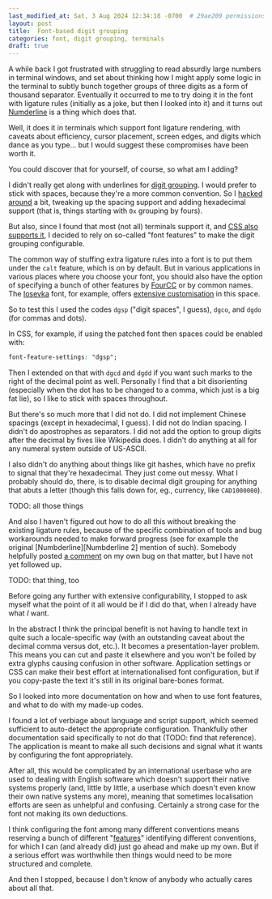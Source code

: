 ```yaml
---
last_modified_at: Sat, 3 Aug 2024 12:34:18 -0700  # 29ae209 permissions-fixes
layout: post
title:  Font-based digit grouping
categories: font, digit grouping, terminals
draft: true
---
```

A while back I got frustrated with struggling to read absurdly large numbers in
terminal windows, and set about thinking how I might apply some logic in the
terminal to subtly bunch together groups of three digits as a form of thousand
separator.  Eventually it occurred to me to try doing it in the font with
ligature rules (initially as a joke, but then I looked into it) and it turns
out [Numderline][] is a thing which does that.

Well, it does it in terminals which support font ligature rendering, with
caveats about efficiency, cursor placement, screen edges, and digits which
dance as you type... but I would suggest these compromises have been worth it.

You could discover that for yourself, of course, so what am I adding?

I didn't really get along with underlines for [digit grouping][].  I would
prefer to stick with spaces, because they're a more common convention.  So I
[hacked around][my version] a bit, tweaking up the spacing support and adding
hexadecimal support (that is, things starting with `0x` grouping by fours).

But also, since I found that most (not all) terminals support it, and [CSS also
supports it][CSS font features], I decided to rely on so-called "font features"
to make the digit grouping configurable.

The common way of stuffing extra ligature rules into a font is to put them
under the `calt` feature, which is on by default.  But in various applications
in various places where you choose your font, you should also have the option
of specifying a bunch of other features by [FourCC][] or by common names.
The [Iosevka][] font, for example, offers [extensive customisation][iosevka-cv]
in this space.

So to test this I used the codes `dgsp` ("digit spaces", I guess), `dgco`,
and `dgdo` (for commas and dots).

In CSS, for example, if using the patched font then spaces could be enabled
with:
```css
font-feature-settings: "dgsp";
```

Then I extended on that with `dgcd` and `dgdd` if you want such marks to the
right of the decimal point as well.  Personally I find that a bit disorienting
(especially when the dot has to be changed to a comma, which just is a big fat
lie), so I like to stick with spaces throughout.

But there's so much more that I did not do.  I did not implement Chinese
spacings (except in hexadecimal, I guess).  I did not do Indian spacing.  I
didn't do apostrophes as separators.  I did not add the option to group digits
after the decimal by fives like Wikipedia does.  I didn't do anything at all
for any numeral system outside of US-ASCII.

I also didn't do anything about things like git hashes, which have no prefix to
signal that they're hexadecimal.  They just come out messy.  What I probably
should do, there, is to disable decimal digit grouping for anything that abuts
a letter (though this falls down for, eg., currency, like `CAD1000000`).

TODO: all those things

And also I haven't figured out how to do all this without breaking the existing
ligature rules, because of the specific combination of tools and bug
workarounds needed to make forward progress (see for example the original
[Numbderline][Numbderline 2] mention of such).  Somebody helpfully posted [a
comment](https://github.com/sh1boot/numderline/issues/2#issuecomment-1781467431)
on my own bug on that matter, but I have not yet followed up.

TODO: that thing, too

Before going any further with extensive configurability, I stopped to ask
myself what the point of it all would be if I did do that, when I already have
what _I_ want.

In the abstract I think the principal benefit is not having to handle text in
quite such a locale-specific way (with an outstanding caveat about the decimal
comma versus dot, etc.).  It becomes a presentation-layer problem.  This means
you can cut and paste it elsewhere and you won't be foiled by extra glyphs
causing confusion in other software.  Application settings or CSS can make
their best effort at internationalised font configuration, but if you
copy-paste the text it's still in its original bare-bones format.

So I looked into more documentation on how and when to use font features, and
what to do with my made-up codes.

I found a lot of verbiage about language and script support, which seemed
sufficient to auto-detect the appropriate configuration.  Thankfully other
documentation said specifically to not do that (TODO: find that reference).
The application is meant to make all such decisions and signal what it wants by
configuring the font appropriately.

After all, this would be complicated by an international userbase who are used
to dealing with English software which doesn't support their native systems
properly (and, little by little, a userbase which doesn't even know their own
native systems any more), meaning that sometimes localisation efforts are seen
as unhelpful and confusing.  Certainly a strong case for the font not making
its own deductions.

I think configuring the font among many different conventions means reserving a
bunch of different "[features][OpenType features]" identifying different
conventions, for which I can (and already did) just go ahead and make up my
own.  But if a serious effort was worthwhile then things would need to be more
structured and complete.

And then I stopped, because I don't know of anybody who actually cares about
all that.

[my version]: <https://github.com/sh1boot/numderline/>
[Numderline]: <https://thume.ca/2019/11/02/numderline-grouping-digits-using-opentype-shaping/>
[Numderline 2]: <https://blog.janestreet.com/commas-in-big-numbers-everywhere/>
[Iosevka]: <https://typeof.net/Iosevka/>
[iosevka-cv]: <https://github.com/be5invis/Iosevka/blob/main/doc/character-variants.md>

[CSS font features]: <https://developer.mozilla.org/en-US/docs/Web/CSS/font-feature-settings>
[FourCC]: <https://en.wikipedia.org/wiki/FourCC>
[digit grouping]: <https://en.wikipedia.org/wiki/Decimal_separator#Digit_grouping>
[decimal separators]: <https://en.wikipedia.org/wiki/Decimal_separator#Other_numeral_systems>

[OpenType features]: <https://learn.microsoft.com/en-us/typography/opentype/spec/featurelist>
[enabling stylistic-sets]: <https://github.com/tonsky/FiraCode/wiki/How-to-enable-stylistic-sets>
